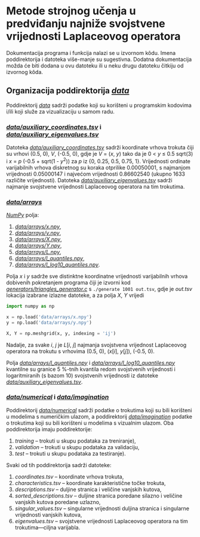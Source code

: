 #   Metode strojnog učenja u predviđanju najniže svojstvene vrijednosti Laplaceovog operatora

Dokumentacija programa i funkcija nalazi se u izvornom k&ocirc;du. Imena poddirektorija i datoteka više-manje su sugestivna. Dodatna dokumentacija možda će biti dodana u ovu datoteku ili u neku drugu datoteku čitkiju od izvornog k&ocirc;da.

## Organizacija poddirektorija [*data*](data)

Poddirektorij [*data*](data) sadrži podatke koji su korišteni u programskim kodovima i/ili koji služe za vizualizaciju u samom radu.

### [*data/auxiliary_coordinates.tsv*](data/auxiliary_coordinates.tsv) i [*data/auxiliary_eigenvalues.tsv*](data/auxiliary_eigenvalues.tsv)

Datoteka [*data/auxiliary_coordinates.tsv*](data/auxiliary_coordinates.tsv) sadrži koordinate vrhova trokuta čiji su vrhovi (0.5, 0), *V*, (-0.5, 0), gdje je *V* = (*x*, *y*) tako da je 0 < *y* &le; 0.5 sqrt(3) i *x* = *p* (-0.5 + sqrt(1 - *y*<sup>2</sup>)) za *p* iz {0, 0.25, 0.5, 0.75, 1}. Vrijednosti ordinate varijabilnih vrhova diskretnog su koraka otprilike 0.00050001, s najmanjom vrijednosti 0.05000147 i najvećom vrijednosti 0.86602540 (ukupno 1633 različite vrijednosti). Datoteka [*data/auxiliary_eigenvalues.tsv*](data/auxiliary_eigenvalues.tsv) sadrži najmanje svojstvene vrijednosti Laplaceovog operatora na tim trokutima.

### [*data/arrays*](data/arrays)

[*NumPy*](https://numpy.org/) polja:

1.  [*data/arrays/x.npy*](data/arrays/x.npy),
2.  [*data/arrays/y.npy*](data/arrays/y.npy),
3.  [*data/arrays/X.npy*](data/arrays/X.npy),
4.  [*data/arrays/Y.npy*](data/arrays/Y.npy),
5.  [*data/arrays/L.npy*](data/arrays/L.npy),
6.  [*data/arrays/l_quantiles.npy*](data/arrays/l_quantiles.npy),
7.  [*data/arrays/l_log10_quantiles.npy*](data/arrays/l_log10_quantiles.npy).

Polja *x* i *y* sadrže sve distinktne koordinatne vrijednosti varijabilnih vrhova dobivenih pokretanjem programa čiji je izvorni kod [*generators/triangles_generator.c*](generators/triangles_generator.c) s `./generate 1001 out.tsv`, gdje je *out.tsv* lokacija izabrane izlazne datoteke, a za polja *X*, *Y* vrijedi

```Python
import numpy as np

x = np.load('data/arrays/x.npy')
y = np.load('data/arrays/y.npy')

X, Y = np.meshgrid(x, y, indexing = 'ij')
```

Nadalje, za svake *i*, *j* je *L*[*i*, *j*] najmanja svojstvena vrijednost Laplaceovog operatora na trokutu s vrhovima (0.5, 0), (*x*[*i*], *y*[*j*]), (-0.5, 0).

Polja [*data/arrays/l_quantiles.npy*](data/arrays/l_quantiles.npy) i [*data/arrays/l_log10_quantiles.npy*](data/arrays/l_log10_quantiles.npy) kvantilne su granice 5 %-tnih kvantila redom svojstvenih vrijednosti i logaritmiranih (s bazom 10) svojstvenih vrijednosti iz datoteke [*data/auxiliary_eigenvalues.tsv*](data/auxiliary_eigenvalues.tsv).

### [*data/numerical*](data/numerical) i [*data/imagination*](data/imagination)

Poddirektorij [*data/numerical*](data/numerical) sadrži podatke o trokutima koji su bili korišteni u modelima s numeričkim ulazom, a poddirektorij [*data/imagination*](data/imagination) podatke o trokutima koji su bili korišteni u modelima s vizualnim ulazom. Oba poddirektorija imaju poddirektorije:

1.  *training* &ndash; trokuti u skupu podataka za treniranje),
2.  *validation* &ndash; trokuti u skupu podataka za validaciju,
3.  *test* &ndash; trokuti u skupu podataka za testiranje).

Svaki od tih poddirektorija sadrži datoteke:

1.  *coordinates.tsv* &ndash; koordinate vrhova trokuta,
2.  *characteristics.tsv* &ndash; koordinate karakteristične točke trokuta,
3.  *descriptions.tsv* &ndash; duljine stranica i veličine vanjskih kutova,
4.  *sorted_descriptions.tsv* &ndash; duljine stranica poredane silazno i veličine vanjskih kutova poredane uzlazno,
5.  *singular_values.tsv* &ndash; singularne vrijednosti duljina stranica i singularne vrijednosti vanjskih kutova,
6.  *eigenvalues.tsv* &ndash; svojstvene vrijednosti Laplaceovog operatora na tim trokutima&mdash;ciljna varijabla.
